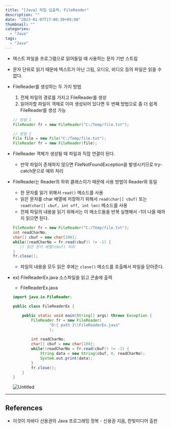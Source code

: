 ```yaml
---
title: "[Java] 파일 입출력, FileReader"
description: ""
date: "2023-01-07T17:00:30+09:00"
thumbnail: ""
categories:
  - "Java"
tags:
  - "Java"
---
```

<!--more-->

- 텍스트 파일을 프로그램으로 읽어들일 때 사용하는 문자 기반 스트림
- 문자 단위로 읽기 때문에 텍스트가 아닌 그림, 오디오, 비디오 등의 파일은 읽을 수 없다.
- FileReader를 생성하는 두 가지 방법
    1. 전체 파일의 경로를 가지고 FileReader를 생성
    2. 읽어야할 파일이 객체로 이미 생성되어 있다면 두 번째 방법으로 좀 더 쉽게 FileReader를 생성 가능
    
    ```java
    // 방법 1
    FileReader fr = new FileReader("C:/Temp/file.txt");
    
    // 방법 2
    File file = new File("C:/Temp/file.txt");
    FileReader fr = new FileReader(file);
    ```
    
- FileReader 객체가 생성될 때 파일과 직접 연결이 된다.
    - 만약 파일이 존재하지 않으면 FileNotFoundException을 발생시키므로 try-catch문으로 예외 처리
- FileReader는 Reader의 하위 클래스이기 때문에 사용 방법이 Reader와 동일
    - 한 문자를 읽기 위해서 `read()` 메소드를 사용
    - 읽은 문자를 char 배열에 저장하기 위해서 `read(char[] cbuf)` 또는 `read(char[] cbuf, int off, int len)` 메소드를 사용
    - 전체 파일의 내용을 읽기 위해서는 이 메소드들을 반복 실행해서 -1이 나올 때까지 읽으면 된다.
    
    ```java
    FileReader fr = new FileReader("C:/Temp/file.txt");
    int readCharNo;
    char[] cbuf = new char[100];
    while((readCharNo = fr.read(cbuf)) != -1) {
       // 읽은 문자 배열(cbuf) 처리
    }
    fr.close();
    ```
    
    - 파일의 내용을 모두 읽은 후에는 `close()` 메소드를 호출해서 파일을 닫아준다.
- ex) FileReaderEx.java 소스파일을 읽고 콘솔에 출력
    - FileReaderEx.java
    
    ```java
    import java.io.FileReader;
    
    public class FileReaderEx {
    
    	public static void main(String[] args) throws Exception {
    		FileReader fr = new FileReader(
    				"D:{ path }\\FileReaderEx.java"
    				);
    		
    		int readCharNo;
    		char[] cbuf = new char[100];
    		while((readCharNo = fr.read(cbuf)) != -1) {
    			String data = new String(cbuf, 0, readCharNo);
    			System.out.print(data);
    		}
    		fr.close();
    	}
    }
    ```
    
    ![Untitled](/images/lang_java/inputOutput/FileReader/Untitled.png)
    

---

## References

- 이것이 자바다 신용권의 Java 프로그래밍 정복 - 신용권 지음, 한빛미디어 출판